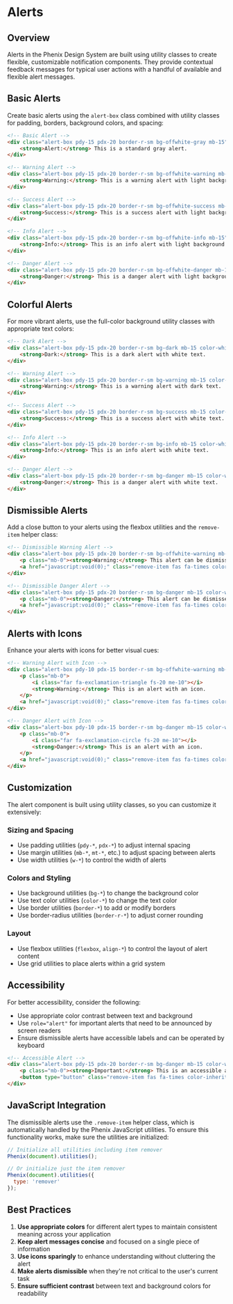 # Alerts

## Overview

Alerts in the Phenix Design System are built using utility classes to create flexible, customizable notification components. They provide contextual feedback messages for typical user actions with a handful of available and flexible alert messages.

## Basic Alerts

Create basic alerts using the `alert-box` class combined with utility classes for padding, borders, background colors, and spacing:

```html
<!-- Basic Alert -->
<div class="alert-box pdy-15 pdx-20 border-r-sm bg-offwhite-gray mb-15">
    <strong>Alert:</strong> This is a standard gray alert.
</div>

<!-- Warning Alert -->
<div class="alert-box pdy-15 pdx-20 border-r-sm bg-offwhite-warning mb-15">
    <strong>Warning:</strong> This is a warning alert with light background.
</div>

<!-- Success Alert -->
<div class="alert-box pdy-15 pdx-20 border-r-sm bg-offwhite-success mb-15">
    <strong>Success:</strong> This is a success alert with light background.
</div>

<!-- Info Alert -->
<div class="alert-box pdy-15 pdx-20 border-r-sm bg-offwhite-info mb-15">
    <strong>Info:</strong> This is an info alert with light background.
</div>

<!-- Danger Alert -->
<div class="alert-box pdy-15 pdx-20 border-r-sm bg-offwhite-danger mb-15">
    <strong>Danger:</strong> This is a danger alert with light background.
</div>
```

## Colorful Alerts

For more vibrant alerts, use the full-color background utility classes with appropriate text colors:

```html
<!-- Dark Alert -->
<div class="alert-box pdy-15 pdx-20 border-r-sm bg-dark mb-15 color-white">
    <strong>Dark:</strong> This is a dark alert with white text.
</div>

<!-- Warning Alert -->
<div class="alert-box pdy-15 pdx-20 border-r-sm bg-warning mb-15 color-dark">
    <strong>Warning:</strong> This is a warning alert with dark text.
</div>

<!-- Success Alert -->
<div class="alert-box pdy-15 pdx-20 border-r-sm bg-success mb-15 color-white">
    <strong>Success:</strong> This is a success alert with white text.
</div>

<!-- Info Alert -->
<div class="alert-box pdy-15 pdx-20 border-r-sm bg-info mb-15 color-white">
    <strong>Info:</strong> This is an info alert with white text.
</div>

<!-- Danger Alert -->
<div class="alert-box pdy-15 pdx-20 border-r-sm bg-danger mb-15 color-white">
    <strong>Danger:</strong> This is a danger alert with white text.
</div>
```

## Dismissible Alerts

Add a close button to your alerts using the flexbox utilities and the `remove-item` helper class:

```html
<!-- Dismissible Warning Alert -->
<div class="alert-box pdy-15 pdx-20 border-r-sm bg-offwhite-warning mb-15 flexbox align-between">
    <p class="mb-0"><strong>Warning:</strong> This alert can be dismissed.</p>
    <a href="javascript:void(0);" class="remove-item fas fa-times color-inherit"></a>
</div>

<!-- Dismissible Danger Alert -->
<div class="alert-box pdy-15 pdx-20 border-r-sm bg-danger mb-15 color-white flexbox align-between">
    <p class="mb-0"><strong>Danger:</strong> This alert can be dismissed.</p>
    <a href="javascript:void(0);" class="remove-item fas fa-times color-inherit"></a>
</div>
```

## Alerts with Icons

Enhance your alerts with icons for better visual cues:

```html
<!-- Warning Alert with Icon -->
<div class="alert-box pdy-10 pdx-15 border-r-sm bg-offwhite-warning mb-15 flexbox align-between align-center-y">
    <p class="mb-0">
        <i class="far fa-exclamation-triangle fs-20 me-10"></i>
        <strong>Warning:</strong> This is an alert with an icon.
    </p>
    <a href="javascript:void(0);" class="remove-item fas fa-times color-inherit"></a>
</div>

<!-- Danger Alert with Icon -->
<div class="alert-box pdy-10 pdx-15 border-r-sm bg-danger mb-15 color-white flexbox align-between align-center-y">
    <p class="mb-0">
        <i class="far fa-exclamation-circle fs-20 me-10"></i>
        <strong>Danger:</strong> This is an alert with an icon.
    </p>
    <a href="javascript:void(0);" class="remove-item fas fa-times color-inherit"></a>
</div>
```

## Customization

The alert component is built using utility classes, so you can customize it extensively:

### Sizing and Spacing

- Use padding utilities (`pdy-*`, `pdx-*`) to adjust internal spacing
- Use margin utilities (`mb-*`, `mt-*`, etc.) to adjust spacing between alerts
- Use width utilities (`w-*`) to control the width of alerts

### Colors and Styling

- Use background utilities (`bg-*`) to change the background color
- Use text color utilities (`color-*`) to change the text color
- Use border utilities (`border-*`) to add or modify borders
- Use border-radius utilities (`border-r-*`) to adjust corner rounding

### Layout

- Use flexbox utilities (`flexbox`, `align-*`) to control the layout of alert content
- Use grid utilities to place alerts within a grid system

## Accessibility

For better accessibility, consider the following:

- Use appropriate color contrast between text and background
- Use `role="alert"` for important alerts that need to be announced by screen readers
- Ensure dismissible alerts have accessible labels and can be operated by keyboard

```html
<!-- Accessible Alert -->
<div class="alert-box pdy-15 pdx-20 border-r-sm bg-danger mb-15 color-white flexbox align-between" role="alert">
    <p class="mb-0"><strong>Important:</strong> This is an accessible alert.</p>
    <button type="button" class="remove-item fas fa-times color-inherit" aria-label="Close alert"></button>
</div>
```

## JavaScript Integration

The dismissible alerts use the `.remove-item` helper class, which is automatically handled by the Phenix JavaScript utilities. To ensure this functionality works, make sure the utilities are initialized:

```javascript
// Initialize all utilities including item remover
Phenix(document).utilities();

// Or initialize just the item remover
Phenix(document).utilities({
  type: 'remover'
});
```

## Best Practices

1. **Use appropriate colors** for different alert types to maintain consistent meaning across your application
2. **Keep alert messages concise** and focused on a single piece of information
3. **Use icons sparingly** to enhance understanding without cluttering the alert
4. **Make alerts dismissible** when they're not critical to the user's current task
5. **Ensure sufficient contrast** between text and background colors for readability
